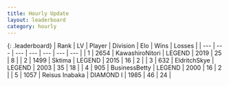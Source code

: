 ```yaml
---
title: Hourly Update
layout: leaderboard
category: hourly
---
```


{: .leaderboard}
| Rank | LV | Player | Division | Elo | Wins | Losses |
| --- | --- | --- | --- | --- | --- | --- |
| <span data-change="0">1</span> | 2654 | <span title="ID: 164871">KawashiroNitori</span> | LEGEND | <span data-change="0">2019</span> | <span data-change="0">25</span> | <span data-change="0">8</span> |
| <span data-change="0">2</span> | 1499 | <span title="ID: 353063">Sktima</span> | LEGEND | <span data-change="0">2015</span> | <span data-change="0">16</span> | <span data-change="0">2</span> |
| <span data-change="0">3</span> | 632 | <span title="ID: 174926">EldritchSkye</span> | LEGEND | <span data-change="0">2003</span> | <span data-change="0">35</span> | <span data-change="0">18</span> |
| <span data-change="0">4</span> | 905 | <span title="ID: 113257">BusinessBetty</span> | LEGEND | <span data-change="0">2000</span> | <span data-change="0">16</span> | <span data-change="0">2</span> |
| <span data-change="0">5</span> | 1057 | <span title="ID: 451068">Reisus Inabaka</span> | DIAMOND I | <span data-change="-4">1985</span> | <span data-change="5">46</span> | <span data-change="3">24</span> |